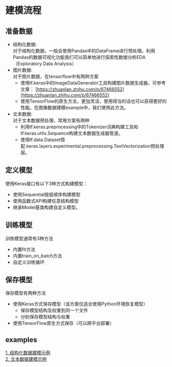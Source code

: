 # 建模流程

## 准备数据
- 结构化数据:   
对于结构化数据，一般会使用Pandas中的DataFrame进行预处理。利用Pandas的数据可视化功能我们可以简单地进行探索性数据分析EDA（Exploratory Data Analysis）
- 图片数据:  
对于图片数据，在tensorflow中有两种方案  
    - 使用tf.keras中的ImageDataGenerator工具构建图片数据生成器。可参考文章：
    [https://zhuanlan.zhihu.com/p/67466552](https://zhuanlan.zhihu.com/p/67466552)
    - 使用TensorFlow的原生方法，更加灵活，使用得当的话也可以获得更好的性能。在图像数据建模example中，我们使用此方法。
- 文本数据:  
对于文本数据预处理，常用方案有两种
    - 利用tf.keras.preprocessing中的Tokenizer词典构建工具和tf.keras.utils.Sequence构建文本数据生成器管道。
    - 使用tf.data.Dataset搭配.keras.layers.experimental.preprocessing.TextVectorization预处理层。

## 定义模型
使用Keras接口有以下3种方式构建模型：
- 使用Sequential按层顺序构建模型
- 使用函数式API构建任意结构模型
- 继承Model基类构建自定义模型。

## 训练模型
训练模型通常有3种方法
- 内置fit方法
- 内置train_on_batch方法
- 自定义训练循环

## 保存模型
保存模型有两种方法
- 使用Keras方式保存模型（该方案仅适合使用Python环境恢复模型）
    - 保存模型结构及权重到同一个文件
    - 分别保存模型结构与权重
- 使用TensorFlow原生方式保存（可以跨平台部署）

## examples
[1. 结构化数据建模示例](https://github.com/whu-SpongeBob/algorithm_support/tree/master/frameworks/tensorflow/1.modeling_process/example_structured_data_modeling)  
[2. 文本数据建模示例](https://github.com/whu-SpongeBob/algorithm_support/tree/master/frameworks/tensorflow/1.modeling_process/example_text_data_modeling)